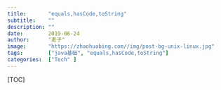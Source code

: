 ```yaml
---
title:       "equals,hasCode,toString"
subtitle:    ""
description: ""
date:        2019-06-24
author:      "麦子"
image:       "https://zhaohuabing.com//img/post-bg-unix-linux.jpg"
tags:        ["java基础", "equals,hasCode,toString"]
categories:  ["Tech" ]
---
```


[TOC]

